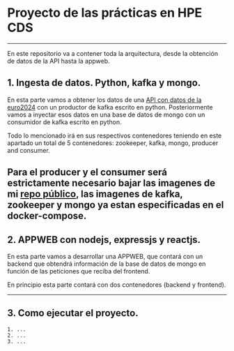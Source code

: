 
# Proyecto de las prácticas en HPE CDS
------

En este repositorio va a contener toda la arquitectura, desde la obtención de datos de la API hasta la appweb.

## 1. Ingesta de datos. Python, kafka y mongo.

En esta parte vamos a obtener los datos de una [API con datos de la euro2024](https://rapidapi.com/yuvr99-WHTEITBQbOc/api/euro-20242) con un productor de kafka escrito en python. Posteriormente vamos a inyectar esos datos en una base de datos de mongo con un consumidor de kafka escrito en python.

Todo lo mencionado irá en sus respectivos contenedores teniendo en este apartado un total de 5 contenedores: zookeeper, kafka, mongo, producer and consumer.

Para el producer y el consumer será estrictamente necesario bajar las imagenes de mi [repo público](https://hub.docker.com/repository/docker/oscargomeztoledano/oscargomezpracticas/general), las imagenes de kafka, zookeeper y mongo ya estan especificadas en el docker-compose.
------


## 2. APPWEB con nodejs, expressjs y reactjs.

En esta parte vamos a desarrollar una APPWEB, que contará con un backend que obtendrá información de la base de datos de mongo en función de las peticiones que reciba del frontend. 

En principio esta parte contará con dos contenedores (backend y frontend).

------


## 3. Como ejecutar el proyecto.

    1. ...
    2. ...
    3. ...


